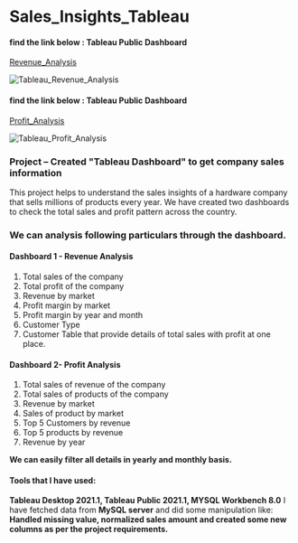 # Sales_Insights_Tableau

#### find the link below : Tableau Public Dashboard
[Revenue_Analysis](https://public.tableau.com/views/Revenue_Analysis_Final/DashboardRevenueAnalysisFinal?:language=en-US&:display_count=n&:origin=viz_share_link)

![Tableau_Revenue_Analysis](https://user-images.githubusercontent.com/59639357/122680873-1b579880-d20f-11eb-97f0-93593a0c9c65.png)

#### find the link below : Tableau Public Dashboard
[Profit_Analysis](https://public.tableau.com/views/Profit_Analysis_Final/DashboardProfitAnalysisFinal?:language=en-US&:display_count=n&:origin=viz_share_link)

![Tableau_Profit_Analysis](https://user-images.githubusercontent.com/59639357/122680974-ae90ce00-d20f-11eb-8190-6e7a2b7e493a.png)

### Project – Created "Tableau Dashboard" to get company sales information

This project helps to understand the sales insights of a hardware company that sells millions of products every year. We have created two dashboards to check the total sales and profit pattern across the country.

### We can analysis following particulars through the dashboard.

#### Dashboard 1 - Revenue Analysis

1.	Total sales of the company
2.	Total profit of the company
3.	Revenue by market
4.	Profit margin by market
5.	Profit margin by year and month
6.	Customer Type
7.	Customer Table that provide details of total sales with profit at one place.

#### Dashboard 2- Profit Analysis

1.	Total sales of revenue of the company
2.	Total sales of products of the company
3.	Revenue by market
4.	Sales of product by market
5.	Top 5 Customers by revenue 
6.	Top 5 products by revenue
7.	Revenue by year 

**We can easily filter all details in yearly and monthly basis.** 

#### Tools that I have used:
**Tableau Desktop 2021.1, Tableau Public 2021.1, MYSQL Workbench 8.0**
I have fetched data from **MySQL server** and did some manipulation like: **Handled missing value, normalized sales amount and created some new columns as per the project requirements.**

